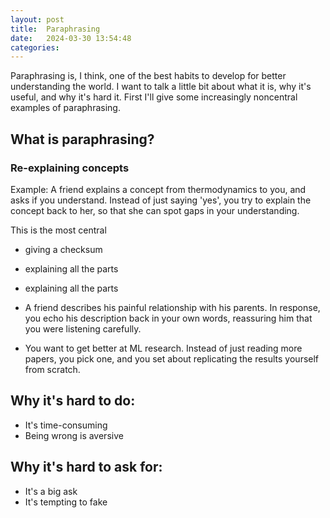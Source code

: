 ```yaml
---
layout: post
title:  Paraphrasing
date:   2024-03-30 13:54:48
categories: 
---
```


Paraphrasing is, I think, one of the best habits to develop for better understanding the world. I want to talk a little bit about what it is, why it's useful, and why it's hard it. First I'll give some increasingly noncentral examples of paraphrasing.

## What is paraphrasing?

### Re-explaining concepts
Example: A friend explains a concept from thermodynamics to you, and asks if you understand. Instead of just saying 'yes', you try to explain the concept back to her, so that she can spot gaps in your understanding.

This is the most central 
- giving a checksum
- explaining all the parts
- explaining all the parts


- A friend describes his painful relationship with his parents. In response, you echo his description back in your own words, reassuring him that you were listening carefully.
- You want to get better at ML research. Instead of just reading more papers, you pick one, and you set about replicating the results yourself from scratch.



## Why it's hard to do:
- It's time-consuming
- Being wrong is aversive

## Why it's hard to ask for:
- It's a big ask
- It's tempting to fake